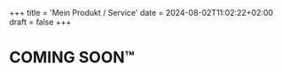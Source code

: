 +++
title = 'Mein Produkt / Service'
date = 2024-08-02T11:02:22+02:00
draft = false
+++

# COMING SOON™

